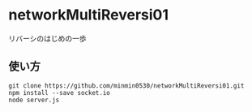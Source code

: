 # networkMultiReversi01
リバーシのはじめの一歩  
## 使い方
``` git clone https://github.com/minmin0530/networkMultiReversi01.git ```  
``` npm install --save socket.io ```  
``` node server.js ```  
